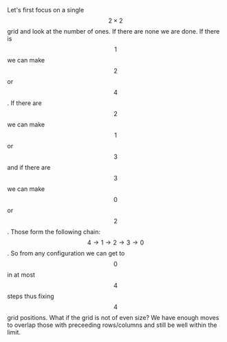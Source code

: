 Let's first focus on a single $$2\times2$$ grid and look at the number of ones.  If there are none we are done.  If there is $$1$$ we can make $$2$$ or $$4$$.  If there are $$2$$ we can make $$1$$ or $$3$$ and if there are $$3$$ we can make $$0$$ or $$2$$.  Those form the following chain:  $$4 \to 1 \to 2 \to 3 \to 0$$.  So from any configuration we can get to $$0$$ in at most $$4$$ steps thus fixing $$4$$ grid positions.
What if the grid is not of even size?  We have enough moves to overlap those with preceeding rows/columns and still be well within the limit.
